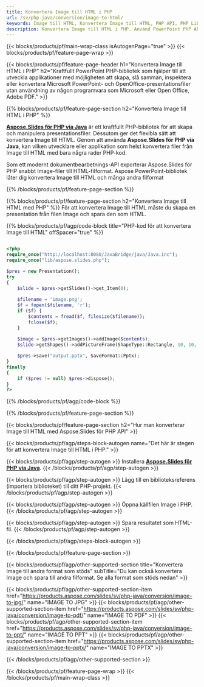 ```yaml
---
title: Konvertera Image till HTML i PHP
url: /sv/php-java/conversion/image-to-html/
keywords: Image till HTML, Konvertera Image till HTML, PHP API, PHP Library, Image, HTML
description: Konvertera Image till HTML i PHP. Använd PowerPoint PHP API för att konvertera Image-filer till HTML
---
```


{{< blocks/products/pf/main-wrap-class isAutogenPage="true" >}}
{{< blocks/products/pf/feature-page-wrap >}}

{{< blocks/products/pf/feature-page-header h1="Konvertera Image till HTML i PHP" h2="Kraftfullt PowerPoint PHP-bibliotek som hjälper till att utveckla applikationer med möjligheten att skapa, slå samman, inspektera eller konvertera Microsoft PowerPoint- och OpenOffice-presentationsfiler utan användning av någon programvara som Microsoft eller Open Office, Adobe PDF." >}}

{{% blocks/products/pf/feature-page-section h2="Konvertera Image till HTML i PHP" %}}

[**Aspose.Slides för PHP via Java**](https://products.aspose.com/slides/sv/php-java/) är ett kraftfullt PHP-bibliotek för att skapa och manipulera presentationsfiler. Dessutom ger det flexibla sätt att konvertera Image till HTML. Genom att använda **Aspose.Slides för PHP via Java**, kan vilken utvecklare eller applikation som helst konvertera filer från Image till HTML med bara några rader PHP-kod.

Som ett modernt dokumentbearbetnings-API exporterar Aspose.Slides för PHP snabbt Image-filer till HTML-filformat. Aspose PowerPoint-bibliotek låter dig konvertera Image till HTML och många andra filformat

{{% /blocks/products/pf/feature-page-section %}}

{{% blocks/products/pf/feature-page-section  h2="Konvertera Image till HTML med PHP" %}}
För att konvertera Image till HTML måste du skapa en presentation från filen Image och spara den som HTML.

{{% blocks/products/pf/agp/code-block title="PHP-kod för att konvertera Image till HTML" offSpacer="true" %}}

```php

<?php
require_once("http://localhost:8080/JavaBridge/java/Java.inc");
require_once("lib/aspose.slides.php");

$pres = new Presentation();
try
{
    $slide = $pres->getSlides()->get_Item(0);
    
    $filename = 'image.png';
    $f = fopen($filename, 'r');
    if ($f) {
        $contents = fread($f, filesize($filename));
        fclose($f);
    }
    
    $image = $pres->getImages()->addImage($contents);
    $slide->getShapes()->addPictureFrame(ShapeType::Rectangle, 10, 10, 100, 100, $image);

    $pres->save("output.pptx", SaveFormat::Pptx);
}
finally
{
    if ($pres != null) $pres->dispose();
}
?>
```


{{% /blocks/products/pf/agp/code-block %}}

{{% /blocks/products/pf/feature-page-section %}}

{{< blocks/products/pf/feature-page-section  h2="Hur man konverterar Image till HTML med Aspose.Slides för PHP API" >}}

{{< blocks/products/pf/agp/steps-block-autogen name="Det här är stegen för att konvertera Image till HTML i PHP." >}}

{{< blocks/products/pf/agp/step-autogen >}}
Installera [**Aspose.Slides för PHP via Java**](https://products.aspose.com/slides/sv/php-java/).
{{< /blocks/products/pf/agp/step-autogen >}}

{{< blocks/products/pf/agp/step-autogen >}}
Lägg till en biblioteksreferens (importera biblioteket) till ditt PHP-projekt.
{{< /blocks/products/pf/agp/step-autogen >}}

{{< blocks/products/pf/agp/step-autogen >}}
Öppna källfilen Image i PHP.
{{< /blocks/products/pf/agp/step-autogen >}}

{{< blocks/products/pf/agp/step-autogen >}}
Spara resultatet som HTML-fil.
{{< /blocks/products/pf/agp/step-autogen >}}

{{< /blocks/products/pf/agp/steps-block-autogen >}}

{{< /blocks/products/pf/feature-page-section >}}

{{< blocks/products/pf/agp/other-supported-section title="Konvertera Image till andra format som stöds" subTitle="Du kan också konvertera Image och spara till andra filformat. Se alla format som stöds nedan" >}}

{{< blocks/products/pf/agp/other-supported-section-item href="https://products.aspose.com/slides/sv/php-java/conversion/image-to-jpg/" name="IMAGE TO JPG" >}}
{{< blocks/products/pf/agp/other-supported-section-item href="https://products.aspose.com/slides/sv/php-java/conversion/image-to-pdf/" name="IMAGE TO PDF" >}}
{{< blocks/products/pf/agp/other-supported-section-item href="https://products.aspose.com/slides/sv/php-java/conversion/image-to-ppt/" name="IMAGE TO PPT" >}}
{{< blocks/products/pf/agp/other-supported-section-item href="https://products.aspose.com/slides/sv/php-java/conversion/image-to-pptx/" name="IMAGE TO PPTX" >}}


{{< /blocks/products/pf/agp/other-supported-section >}}

{{< /blocks/products/pf/feature-page-wrap >}}
{{< /blocks/products/pf/main-wrap-class >}}